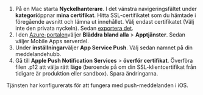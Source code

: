 

1. På en Mac starta **Nyckelhanterare**. I det vänstra navigeringsfältet under **kategori**öppnar **mina certifikat**. Hitta SSL-certifikatet som du hämtade i föregående avsnitt och lämna ut innehållet. Välj endast certifikatet (Välj inte den privata nyckeln). Sedan [exportera det](https://support.apple.com/kb/PH20122?locale=en_US).
2. I den [Azure-portalen](https://portal.azure.com/)väljer **Bläddra bland alla** > **Apptjänster**. Sedan väljer Mobile Apps serverdel. 
3. Under **inställningar**väljer **App Service Push**. Välj sedan namnet på din meddelandehubb. 
3. Gå till **Apple Push Notification Services** > **överför certifikat**. Överföra filen .p12 att välja rätt **läge** (beroende på om din SSL-klientcertifikat från tidigare är produktion eller sandbox). Spara ändringarna.

Tjänsten har konfigurerats för att fungera med push-meddelanden i iOS.

[1]: ./media/app-service-mobile-apns-configure-push/mobile-push-notification-hub.png
